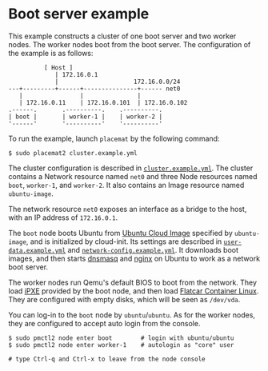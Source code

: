 # Boot server example

This example constructs a cluster of one boot server and two worker nodes.
The worker nodes boot from the boot server.  The configuration of the example
is as follows:

```
          [ Host ]
             | 172.16.0.1
             |                     172.16.0.0/24
---+---------+------+---------------+------ net0
   |                |               |
   | 172.16.0.11    | 172.16.0.101  | 172.16.0.102
.------.       .----------.    .----------.
| boot |       | worker-1 |    | worker-2 |
'------'       '----------'    '----------'
```

To run the example, launch `placemat` by the following command:

```console
$ sudo placemat2 cluster.example.yml
```

The cluster configuration is described in [`cluster.example.yml`](cluster.example.yml).
The cluster contains a Network resource named `net0` and three Node resources
named `boot`, `worker-1`, and `worker-2`.  It also contains an Image resource
named `ubuntu-image`.

The network resource `net0` exposes an interface as a bridge to the host,
with an IP address of `172.16.0.1`.

The `boot` node boots Ubuntu from [Ubuntu Cloud Image][] specified by
`ubuntu-image`, and is initialized by cloud-init.  Its settings are described in
[`user-data.example.yml`](user-data.example.yml) and
[`network-config.example.yml`](network-config.example.yml).
It downloads boot images, and then starts [dnsmasq][] and [nginx][] on Ubuntu
to work as a network boot server.

The worker nodes run Qemu's default BIOS to boot from the network.  They load
[iPXE][] provided by the boot node, and then load [Flatcar Container Linux][].
They are configured with empty disks, which will be seen as `/dev/vda`.

You can log-in to the `boot` node by `ubuntu`/`ubuntu`.  As for the worker
nodes, they are configured to accept auto login from the console.

```console
$ sudo pmctl2 node enter boot        # login with ubuntu/ubuntu
$ sudo pmctl2 node enter worker-1    # autologin as "core" user

# type Ctrl-q and Ctrl-x to leave from the node console
```

[Ubuntu Cloud Image]: https://cloud-images.ubuntu.com/
[dnsmasq]: http://www.thekelleys.org.uk/dnsmasq/doc.html
[nginx]: https://nginx.org/
[UEFI HTTP Boot]: https://github.com/tianocore/tianocore.github.io/wiki/HTTP-Boot
[iPXE]: https://ipxe.org/
[Flatcar Container Linux]: https://www.flatcar.org/docs/latest/
